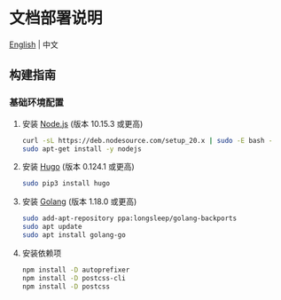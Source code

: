 # 文档部署说明

[English](/README.en.md) | 中文

## 构建指南

### 基础环境配置

1. 安装 [Node.js](https://nodejs.org/en/) (版本 10.15.3 或更高)

   ```bash
   curl -sL https://deb.nodesource.com/setup_20.x | sudo -E bash -
   sudo apt-get install -y nodejs
   ```

2. 安装 [Hugo](https://gohugo.io/getting-started/installing/) (版本 0.124.1 或更高)

   ```bash
   sudo pip3 install hugo
   ```

3. 安装 [Golang](https://golang.org/doc/install) (版本 1.18.0 或更高)

   ```bash
   sudo add-apt-repository ppa:longsleep/golang-backports
   sudo apt update
   sudo apt install golang-go
   ```

4. 安装依赖项

   ```bash
   npm install -D autoprefixer
   npm install -D postcss-cli
   npm install -D postcss
   ```

<!--
### 查看文档

在 `UnityChipForXiangShan/documents` 目录下执行以下命令（请自行指定 `port_num` 端口号）：

```bash
cd ~/UnityChipForXiangShan/documents
hugo server -p <port_num> -D # 示例：hugo server -p 1313 -D
```

服务成功启动后，可通过浏览器访问：

```bash
http://localhost:<port_num>
```
-->
